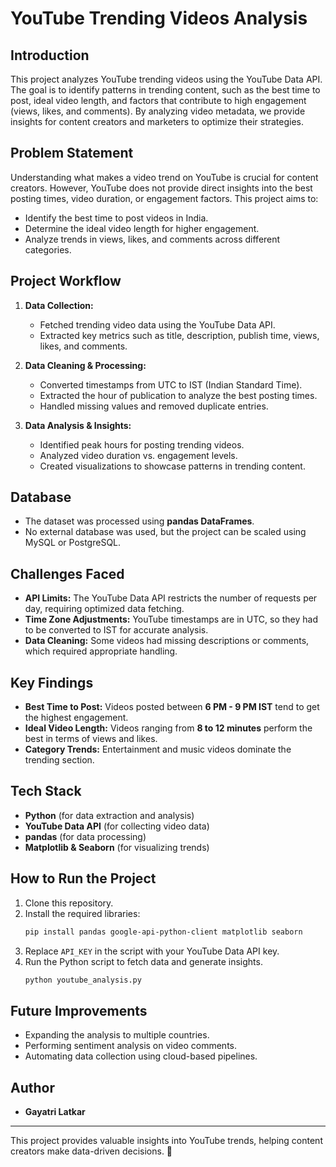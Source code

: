 # YouTube Trending Videos Analysis

## Introduction
This project analyzes YouTube trending videos using the YouTube Data API. The goal is to identify patterns in trending content, such as the best time to post, ideal video length, and factors that contribute to high engagement (views, likes, and comments). By analyzing video metadata, we provide insights for content creators and marketers to optimize their strategies.

## Problem Statement
Understanding what makes a video trend on YouTube is crucial for content creators. However, YouTube does not provide direct insights into the best posting times, video duration, or engagement factors. This project aims to:
- Identify the best time to post videos in India.
- Determine the ideal video length for higher engagement.
- Analyze trends in views, likes, and comments across different categories.

## Project Workflow
1. **Data Collection:**
   - Fetched trending video data using the YouTube Data API.
   - Extracted key metrics such as title, description, publish time, views, likes, and comments.
   
2. **Data Cleaning & Processing:**
   - Converted timestamps from UTC to IST (Indian Standard Time).
   - Extracted the hour of publication to analyze the best posting times.
   - Handled missing values and removed duplicate entries.
   
3. **Data Analysis & Insights:**
   - Identified peak hours for posting trending videos.
   - Analyzed video duration vs. engagement levels.
   - Created visualizations to showcase patterns in trending content.

## Database
- The dataset was processed using **pandas DataFrames**.
- No external database was used, but the project can be scaled using MySQL or PostgreSQL.

## Challenges Faced
- **API Limits:** The YouTube Data API restricts the number of requests per day, requiring optimized data fetching.
- **Time Zone Adjustments:** YouTube timestamps are in UTC, so they had to be converted to IST for accurate analysis.
- **Data Cleaning:** Some videos had missing descriptions or comments, which required appropriate handling.

## Key Findings
- **Best Time to Post:** Videos posted between **6 PM - 9 PM IST** tend to get the highest engagement.
- **Ideal Video Length:** Videos ranging from **8 to 12 minutes** perform the best in terms of views and likes.
- **Category Trends:** Entertainment and music videos dominate the trending section.

## Tech Stack
- **Python** (for data extraction and analysis)
- **YouTube Data API** (for collecting video data)
- **pandas** (for data processing)
- **Matplotlib & Seaborn** (for visualizing trends)

## How to Run the Project
1. Clone this repository.
2. Install the required libraries:
   ```sh
   pip install pandas google-api-python-client matplotlib seaborn
   ```
3. Replace `API_KEY` in the script with your YouTube Data API key.
4. Run the Python script to fetch data and generate insights.
   ```sh
   python youtube_analysis.py
   ```

## Future Improvements
- Expanding the analysis to multiple countries.
- Performing sentiment analysis on video comments.
- Automating data collection using cloud-based pipelines.

## Author
- **Gayatri Latkar**

---
This project provides valuable insights into YouTube trends, helping content creators make data-driven decisions. 🚀


